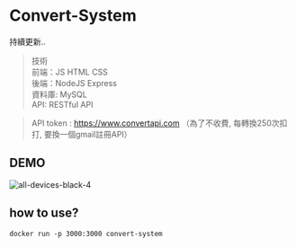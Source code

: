 # Convert-System
持續更新..
> 技術 <br>
前端：JS HTML CSS <br>
後端：NodeJS Express <br>
資料庫: MySQL <br>
API: RESTful API


> API token : https://www.convertapi.com （為了不收費, 每轉換250次扣打, 要換一個gmail註冊API）

## DEMO
![all-devices-black-4](https://github.com/CHUNG-HAO/Convert-System/assets/67829896/fb3d21e5-caf8-4e59-b889-1011a586a40a)

## how to use?

```docker
docker run -p 3000:3000 convert-system
```
